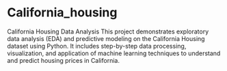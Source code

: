 # California_housing
California Housing Data Analysis This project demonstrates exploratory data analysis (EDA) and predictive modeling on the California Housing dataset using Python. It includes step-by-step data processing, visualization, and application of machine learning techniques to understand and predict housing prices in California.
